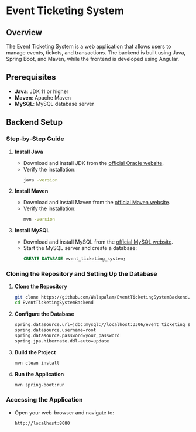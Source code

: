 # Event Ticketing System

## Overview

The Event Ticketing System is a web application that allows users to manage events, tickets, and transactions. The backend is built using Java, Spring Boot, and Maven, while the frontend is developed using Angular.

## Prerequisites

- **Java**: JDK 11 or higher
- **Maven**: Apache Maven
- **MySQL**: MySQL database server

## Backend Setup

### Step-by-Step Guide

1. **Install Java**
   - Download and install JDK from the [official Oracle website](https://www.oracle.com/java/technologies/javase-downloads.html).
   - Verify the installation:
     ```sh
     java -version
     ```

2. **Install Maven**
   - Download and install Maven from the [official Maven website](https://maven.apache.org/download.cgi).
   - Verify the installation:
     ```sh
     mvn -version
     ```

3. **Install MySQL**
   - Download and install MySQL from the [official MySQL website](https://dev.mysql.com/downloads/installer/).
   - Start the MySQL server and create a database:
     ```sql
     CREATE DATABASE event_ticketing_system;
     ```

### Cloning the Repository and Setting Up the Database

1. **Clone the Repository**
   ```sh
   git clone https://github.com/Walapalam/EventTicketingSystemBackend.git
   cd EventTicketingSystemBackend
2. **Configure the Database**
   ```sh
   spring.datasource.url=jdbc:mysql://localhost:3306/event_ticketing_system
   spring.datasource.username=root
   spring.datasource.password=your_password
   spring.jpa.hibernate.ddl-auto=update
3. **Build the Project**
   ```sh
   mvn clean install
4. **Run the Application**
   ```sh
   mvn spring-boot:run

### Accessing the Application
- Open your web-browser and navigate to:
  ```sh
  http://localhost:8080
